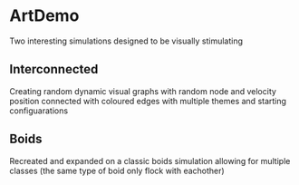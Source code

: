 # ArtDemo
 Two interesting simulations designed to be visually stimulating
 
## Interconnected
 Creating random dynamic visual graphs with random node and velocity position connected with coloured edges with multiple themes and starting configuarations

## Boids
 Recreated and expanded on a classic boids simulation allowing for multiple classes (the same type of boid only flock with eachother)
